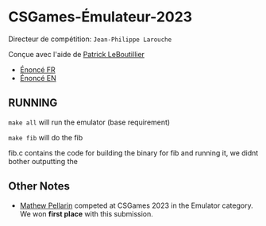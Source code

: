 # CSGames-Émulateur-2023

Directeur de compétition: `Jean-Philippe Larouche`

Conçue avec l'aide de [Patrick LeBoutillier](https://github.com/patrickleboutillier)

- [Énoncé FR](enonce_fr.md)
- [Énoncé EN](enonce_en.md)

## RUNNING

`make all` will run the emulator (base requirement)

`make fib` will do the fib

fib.c contains the code for building the binary for fib and running it, we didnt bother outputting the

## Other Notes

- [Mathew Pellarin](https://github.com/matp101) competed at CSGames 2023 in the Emulator category. We won **first place** with this submission.
